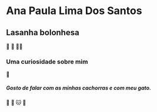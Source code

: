 <h1>Ana Paula Lima Dos Santos</h1>
<h2>
    Lasanha bolonhesa 
</h2>

:1st_place_medal: :purple_heart: :pouting_woman:



<h3> Uma curiosidade sobre mim</h3>

:information_desk_person:

<h5> Gosto de falar com as minhas cachorras e com meu gato.</h5>

:dog: :dog: :cat: :call_me_hand:













